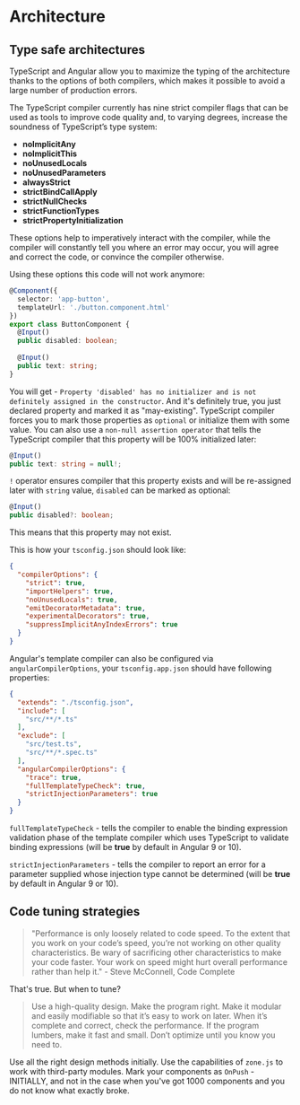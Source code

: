 # Architecture

## Type safe architectures

TypeScript and Angular allow you to maximize the typing of the architecture thanks to the options of both compilers, which makes it possible to avoid a large number of production errors.

The TypeScript compiler currently has nine strict compiler flags that can be used as tools to improve code quality and, to varying degrees, increase the soundness of TypeScript’s type system:

* **noImplicitAny**
* **noImplicitThis**
* **noUnusedLocals**
* **noUnusedParameters**
* **alwaysStrict**
* **strictBindCallApply**
* **strictNullChecks**
* **strictFunctionTypes**
* **strictPropertyInitialization**

These options help to imperatively interact with the compiler, while the compiler will constantly tell you where an error may occur, you will agree and correct the code, or convince the compiler otherwise.

Using these options this code will not work anymore:

```typescript
@Component({
  selector: 'app-button',
  templateUrl: './button.component.html'
})
export class ButtonComponent {
  @Input()
  public disabled: boolean;
 
  @Input()
  public text: string;
}
```

You will get - `Property 'disabled' has no initializer and is not definitely assigned in the constructor`. And it's definitely true, you just declared property and marked it as "may-existing". TypeScript compiler forces you to mark those properties as `optional` or initialize them with some value. You can also use a `non-null assertion operator` that tells the TypeScript compiler that this property will be 100% initialized later:

```typescript
@Input()
public text: string = null!;
```

`!` operator ensures compiler that this property exists and will be re-assigned later with `string` value, `disabled` can be marked as optional:

```typescript
@Input()
public disabled?: boolean;
```

This means that this property may not exist.

This is how your `tsconfig.json` should look like:

```json
{
  "compilerOptions": {
    "strict": true,
    "importHelpers": true,
    "noUnusedLocals": true,
    "emitDecoratorMetadata": true,
    "experimentalDecorators": true,
    "suppressImplicitAnyIndexErrors": true
  }
}
```

Angular's template compiler can also be configured via `angularCompilerOptions`, your `tsconfig.app.json` should have following properties:

```json
{
  "extends": "./tsconfig.json",
  "include": [
    "src/**/*.ts"
  ],
  "exclude": [
    "src/test.ts",
    "src/**/*.spec.ts"
  ],
  "angularCompilerOptions": {
    "trace": true,
    "fullTemplateTypeCheck": true,
    "strictInjectionParameters": true
  }
}
```

`fullTemplateTypeCheck` - tells the compiler to enable the binding expression validation phase of the template compiler which uses TypeScript to validate binding expressions (will be **true** by default in Angular 9 or 10).

`strictInjectionParameters` - tells the compiler to report an error for a parameter supplied whose injection type cannot be determined (will be **true** by default in Angular 9 or 10).

## Code tuning strategies

> "Performance is only loosely related to code speed. To the extent that you work on your code’s speed, you’re not working on other quality characteristics. Be wary of sacrificing other characteristics to make your code faster. Your work on speed might hurt overall performance rather than help it." - Steve McConnell, Code Complete

That's true. But when to tune?

> Use a high-quality design. Make the program right. Make it modular and easily modifiable so that it’s easy to work on later. When it’s complete and correct, check the performance. If the program lumbers, make it fast and small. Don’t optimize until you know you need to.

Use all the right design methods initially. Use the capabilities of `zone.js` to work with third-party modules. Mark your components as `OnPush` - INITIALLY, and not in the case when you've got 1000 components and you do not know what exactly broke.
